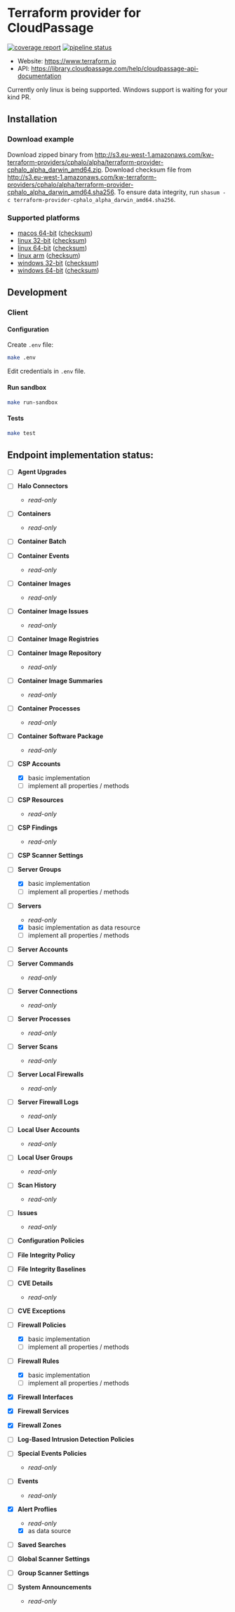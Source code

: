 # Terraform provider for CloudPassage

[![coverage report](https://gitlab.skypicker.com/devops/terraform-provider-cphalo/badges/master/coverage.svg)](https://gitlab.skypicker.com/devops/terraform-provider-cphalo/commits/master)
[![pipeline status](https://gitlab.skypicker.com/devops/terraform-provider-cphalo/badges/master/pipeline.svg)](https://gitlab.skypicker.com/devops/terraform-provider-cphalo/commits/master)

- Website: https://www.terraform.io
- API: https://library.cloudpassage.com/help/cloudpassage-api-documentation

Currently only linux is being supported. Windows support is waiting for your kind PR.

## Installation

### Download example

Download zipped binary from http://s3.eu-west-1.amazonaws.com/kw-terraform-providers/cphalo/alpha/terraform-provider-cphalo_alpha_darwin_amd64.zip.
Download checksum file from http://s3.eu-west-1.amazonaws.com/kw-terraform-providers/cphalo/alpha/terraform-provider-cphalo_alpha_darwin_amd64.sha256.
To ensure data integrity, run `shasum -c terraform-provider-cphalo_alpha_darwin_amd64.sha256`.

### Supported platforms

- [macos 64-bit](http://s3.eu-west-1.amazonaws.com/kw-terraform-providers/cphalo/alpha/terraform-provider-cphalo_alpha_darwin_amd64.zip) ([checksum](http://s3.eu-west-1.amazonaws.com/kw-terraform-providers/cphalo/alpha/terraform-provider-cphalo_alpha_darwin_amd64.sha256))
- [linux 32-bit](http://s3.eu-west-1.amazonaws.com/kw-terraform-providers/cphalo/alpha/terraform-provider-cphalo_alpha_linux_386.zip) ([checksum](http://s3.eu-west-1.amazonaws.com/kw-terraform-providers/cphalo/alpha/terraform-provider-cphalo_alpha_linux_386.sha256))
- [linux 64-bit](http://s3.eu-west-1.amazonaws.com/kw-terraform-providers/cphalo/alpha/terraform-provider-cphalo_alpha_linux_amd64.zip) ([checksum](http://s3.eu-west-1.amazonaws.com/kw-terraform-providers/cphalo/alpha/terraform-provider-cphalo_alpha_linux_amd64.sha256))
- [linux arm](http://s3.eu-west-1.amazonaws.com/kw-terraform-providers/cphalo/alpha/terraform-provider-cphalo_alpha_linux_arm.zip) ([checksum](http://s3.eu-west-1.amazonaws.com/kw-terraform-providers/cphalo/alpha/terraform-provider-cphalo_alpha_linux_arm.sha256))
- [windows 32-bit](http://s3.eu-west-1.amazonaws.com/kw-terraform-providers/cphalo/alpha/terraform-provider-cphalo_alpha_windows_386.zip) ([checksum](http://s3.eu-west-1.amazonaws.com/kw-terraform-providers/cphalo/alpha/terraform-provider-cphalo_alpha_windows_386.sha256))
- [windows 64-bit](http://s3.eu-west-1.amazonaws.com/kw-terraform-providers/cphalo/alpha/terraform-provider-cphalo_alpha_windows_amd64.zip) ([checksum](http://s3.eu-west-1.amazonaws.com/kw-terraform-providers/cphalo/alpha/terraform-provider-cphalo_alpha_windows_amd64.sha256))

## Development

### Client

#### Configuration

Create `.env` file:

```bash
make .env
```

Edit credentials in `.env` file.

#### Run sandbox

```bash
make run-sandbox
```

#### Tests

```bash
make test
```

## Endpoint implementation status:

- [ ] **Agent Upgrades**

- [ ] **Halo Connectors**
    - *read-only*

- [ ] **Containers**
    - *read-only*

- [ ] **Container Batch**

- [ ] **Container Events**
    - *read-only*

- [ ] **Container Images**
    - *read-only*

- [ ] **Container Image Issues**
    - *read-only*

- [ ] **Container Image Registries**

- [ ] **Container Image Repository**
    - *read-only*

- [ ] **Container Image Summaries**
    - *read-only*

- [ ] **Container Processes**
    - *read-only*

- [ ] **Container Software Package**
    - *read-only*

- [ ] **CSP Accounts**
    - [x] basic implementation
    - [ ] implement all properties / methods

- [ ] **CSP Resources**
    - *read-only*

- [ ] **CSP Findings**
    - *read-only*

- [ ] **CSP Scanner Settings**

- [ ] **Server Groups**
    - [x] basic implementation
    - [ ] implement all properties / methods

- [ ] **Servers**
    - *read-only*
    - [x] basic implementation as data resource
    - [ ] implement all properties / methods

- [ ] **Server Accounts**

- [ ] **Server Commands**
    - *read-only*

- [ ] **Server Connections**
    - *read-only*

- [ ] **Server Processes**
    - *read-only*

- [ ] **Server Scans**
    - *read-only*

- [ ] **Server Local Firewalls**
    - *read-only*

- [ ] **Server Firewall Logs**
    - *read-only*

- [ ] **Local User Accounts**
    - *read-only*

- [ ] **Local User Groups**
    - *read-only*

- [ ] **Scan History**
    - *read-only*

- [ ] **Issues**
    - *read-only*

- [ ] **Configuration Policies**

- [ ] **File Integrity Policy**

- [ ] **File Integrity Baselines**

- [ ] **CVE Details**
    - *read-only*

- [ ] **CVE Exceptions**

- [ ] **Firewall Policies**
    - [x] basic implementation
    - [ ] implement all properties / methods

- [ ] **Firewall Rules**
    - [x] basic implementation
    - [ ] implement all properties / methods

- [x] **Firewall Interfaces**

- [x] **Firewall Services**

- [x] **Firewall Zones**

- [ ] **Log-Based Intrusion Detection Policies**

- [ ] **Special Events Policies**
    - *read-only*

- [ ] **Events**
    - *read-only*

- [x] **Alert Proflies**
    - *read-only*
    - [x] as data source

- [ ] **Saved Searches**

- [ ] **Global Scanner Settings**

- [ ] **Group Scanner Settings**

- [ ] **System Announcements**
    - *read-only*

